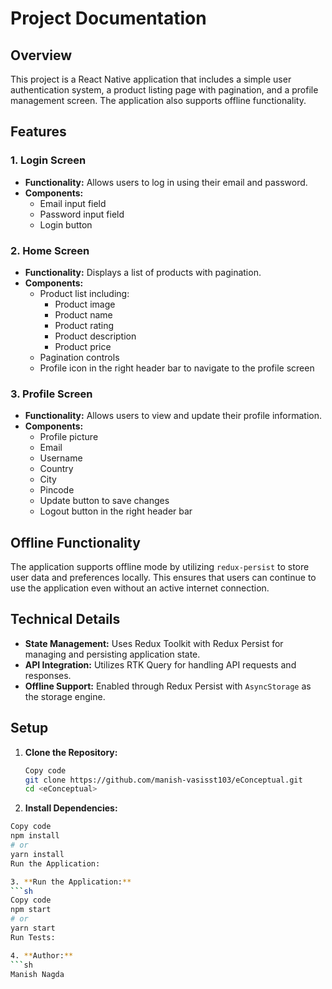 # Project Documentation

## Overview

This project is a React Native application that includes a simple user authentication system, a product listing page with pagination, and a profile management screen. The application also supports offline functionality.

## Features

### 1. Login Screen
- **Functionality:** Allows users to log in using their email and password.
- **Components:**
  - Email input field
  - Password input field
  - Login button

### 2. Home Screen
- **Functionality:** Displays a list of products with pagination.
- **Components:**
  - Product list including:
    - Product image
    - Product name
    - Product rating
    - Product description
    - Product price
  - Pagination controls
  - Profile icon in the right header bar to navigate to the profile screen

### 3. Profile Screen
- **Functionality:** Allows users to view and update their profile information.
- **Components:**
  - Profile picture
  - Email
  - Username
  - Country
  - City
  - Pincode
  - Update button to save changes
  - Logout button in the right header bar

## Offline Functionality

The application supports offline mode by utilizing `redux-persist` to store user data and preferences locally. This ensures that users can continue to use the application even without an active internet connection.

## Technical Details

- **State Management:** Uses Redux Toolkit with Redux Persist for managing and persisting application state.
- **API Integration:** Utilizes RTK Query for handling API requests and responses.
- **Offline Support:** Enabled through Redux Persist with `AsyncStorage` as the storage engine.

## Setup

1. **Clone the Repository:**
   ```sh
   Copy code
   git clone https://github.com/manish-vasisst103/eConceptual.git
   cd <eConceptual>

2. **Install Dependencies:**
  ```sh
  Copy code
  npm install
  # or
  yarn install
  Run the Application:

3. **Run the Application:**
  ```sh
  Copy code
  npm start
  # or
  yarn start
  Run Tests:

4. **Author:**
  ```sh
  Manish Nagda